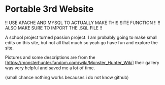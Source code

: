 # Portable 3rd Website


!! USE APACHE AND MYSQL TO ACTUALLY MAKE THIS SITE FUNCTION !!
!! ALSO MAKE SURE TO IMPORT THE .SQL FILE !!

A school project turned passion project.
I am probably going to make small edits on this site, but not all that much so yeah go have fun and explore the site.

Pictures and some descriptions are from the [https://monsterhunter.fandom.com/wiki/Monster_Hunter_Wiki] their gallery was very helpful and saved me a lot of time.

(small chance nothing works becauses i do not know github)

